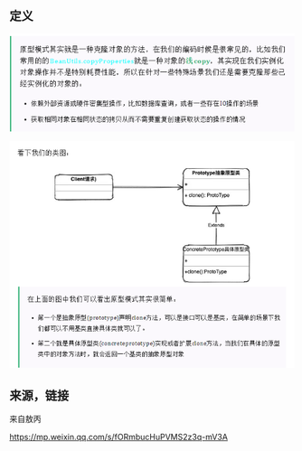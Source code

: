 ## 定义

![image-20220117142812651](%E5%8E%9F%E5%9E%8B%E6%A8%A1%E5%BC%8F.assets/image-20220117142812651.png)





![image-20220117143000573](%E5%8E%9F%E5%9E%8B%E6%A8%A1%E5%BC%8F.assets/image-20220117143000573.png)























## 来源，链接

来自敖丙

https://mp.weixin.qq.com/s/fORmbucHuPVMS2z3q-mV3A